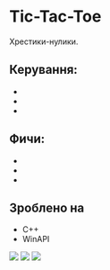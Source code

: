 ﻿# Tic-Tac-Toe

Хрестики-нулики.

## Керування:
 * 
 * 
 * 

## Фичи:
 * 
 * 
 * 
	
## Зроблено на
 * C++
 * WinAPI

![](readme/img1.png)
![](readme/img2.png)
![](readme/img3.png)
